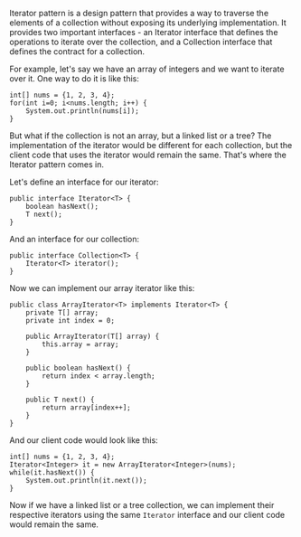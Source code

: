 

Iterator pattern is a design pattern that provides a way to traverse the elements of a collection without exposing its underlying implementation. It provides two important interfaces - an Iterator interface that defines the operations to iterate over the collection, and a Collection interface that defines the contract for a collection.

For example, let's say we have an array of integers and we want to iterate over it. One way to do it is like this:

```
int[] nums = {1, 2, 3, 4};
for(int i=0; i<nums.length; i++) {
    System.out.println(nums[i]);
}
```

But what if the collection is not an array, but a linked list or a tree? The implementation of the iterator would be different for each collection, but the client code that uses the iterator would remain the same. That's where the Iterator pattern comes in.

Let's define an interface for our iterator:

```
public interface Iterator<T> {
    boolean hasNext();
    T next();
}
```

And an interface for our collection:

```
public interface Collection<T> {
    Iterator<T> iterator();
}
```

Now we can implement our array iterator like this:

```
public class ArrayIterator<T> implements Iterator<T> {
    private T[] array;
    private int index = 0;
    
    public ArrayIterator(T[] array) {
        this.array = array;
    }
    
    public boolean hasNext() {
        return index < array.length;
    }
    
    public T next() {
        return array[index++];
    }
}
```

And our client code would look like this:

```
int[] nums = {1, 2, 3, 4};
Iterator<Integer> it = new ArrayIterator<Integer>(nums);
while(it.hasNext()) {
    System.out.println(it.next());
}
```

Now if we have a linked list or a tree collection, we can implement their respective iterators using the same `Iterator` interface and our client code would remain the same.